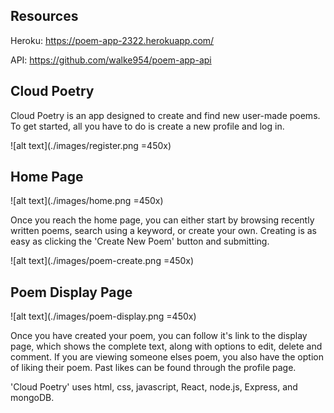 ## Resources

Heroku: https://poem-app-2322.herokuapp.com/

API: https://github.com/walke954/poem-app-api

## Cloud Poetry

Cloud Poetry is an app designed to create and find new user-made poems. To get started, all you have to do is create a new profile and log in.

![alt text](./images/register.png =450x)

## Home Page

![alt text](./images/home.png =450x)

Once you reach the home page, you can either start by browsing recently written poems, search using a keyword, or create your own. Creating is as easy as clicking the 'Create New Poem' button and submitting.

![alt text](./images/poem-create.png =450x)

## Poem Display Page

![alt text](./images/poem-display.png =450x)

Once you have created your poem, you can follow it's link to the display page, which shows the complete text, along with options to edit, delete and comment. If you are viewing someone elses poem, you also have the option of liking their poem. Past likes can be found through the profile page.

'Cloud Poetry' uses html, css, javascript, React, node.js, Express, and mongoDB.